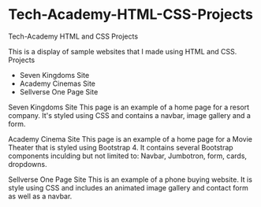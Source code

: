 # Tech-Academy-HTML-CSS-Projects
Tech-Academy HTML and CSS Projects

This is a display of sample websites that I made using HTML and CSS.
Projects
- Seven Kingdoms Site
- Academy Cinemas Site
- Sellverse One Page Site

Seven Kingdoms Site
  This page is an example of a home page for a resort company.  It's styled using CSS and contains a navbar, image gallery    and a form.
  
Academy Cinema Site
  This page is an example of a home page for a Movie Theater that is styled using Bootstrap 4.  It contains several         Bootstrap components inculding but not limited to:  Navbar, Jumbotron, form, cards, dropdowns.

Sellverse One Page Site
  This is an example of a phone buying website.  It is style using  CSS and includes an animated image gallery and contact    form as well as a navbar.
